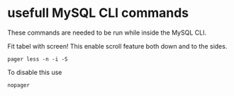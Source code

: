 # usefull MySQL CLI commands

These commands are needed to be run while inside the MySQL CLI.

Fit tabel with screen! This enable scroll feature both down and to the sides.
```
pager less -n -i -S
```

To disable this use
```
nopager
```
